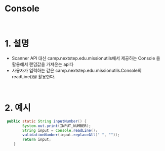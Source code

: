 # Console

<br/>

# 1. 설명
- Scanner API 대신 camp.nextstep.edu.missionutils에서 제공하는 Console 을활용해서 랜덤값을 가져온는 api다
- 사용자가 입력하는 값은 camp.nextstep.edu.missionutils.Console의 readLine()을 활용한다.


<br/>

# 2. 예시

```java
 public static String inputNumber() {
        System.out.print(INPUT_NUMBER);
        String input = Console.readLine();
        validationNumber(input.replaceAll(" ", ""));
        return input;
    }

```
